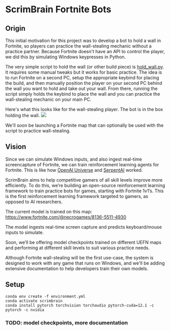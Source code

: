 # ScrimBrain Fortnite Bots

## Origin

This initial motivation for this project was to develop a bot to hold a wall in Fortnite, so players can practice the wall-stealing mechanic without a practice partner. Because Fortnite doesn't have an API to control the player, we did this by simulating Windows keypresses in Python. 

The very simple script to hold the wall (or other build piece) is [hold_wall.py](hold_wall.py). It requires some manual tweaks but it works for basic practice. The idea is to run Fortnite on a second PC, setup the appropriate keybind for placing the build, and then manually position the player on your second PC behind the wall you want to hold and take out your wall. From there, running the script simply holds the keybind to place the wall and you can practice the wall-stealing mechanic on your main PC.

Here's what this looks like for the wall-stealing player. The bot is in the box holding the wall.
![](https://github.com/wkwan/ScrimBrain/blob/master/media/wall-steal.gif)

We'll soon be launching a Fortnite map that can optionally be used with the script to practice wall-stealing.

## Vision

Since we can simulate Windows inputs, and also ingest real-time screencapture of Fortnite, we can train reinforcement learning agents for Fortnite. This is like how [OpenAI Universe](https://github.com/openai/universe) and [SerpentAI](https://github.com/SerpentAI/SerpentAI) worked.

ScrimBrain aims to help competitive gamers of all skill levels improve more efficiently. To do this, we’re building an open-source reinforcement learning framework to train practice bots for games, starting with Fortnite 1v1’s. This is the first reinforcement learning framework targeted to gamers, as opposed to AI researchers.

The current model is trained on this map: https://www.fortnite.com/@necrogames/8136-5511-4930

The model ingests real-time screen capture and predicts keyboard/mouse inputs to simulate. 

Soon, we’ll be offering model checkpoints trained on different UEFN maps and performing at different skill levels to suit various practice needs.

Although Fortnite wall-stealing will be the first use-case, the system is designed to work with any game that runs on Windows, and we'll be adding extensive documentation to help developers train their own models.

## Setup

```
conda env create -f environment.yml
conda activate scrimbrain
conda install pytorch torchvision torchaudio pytorch-cuda=12.1 -c pytorch -c nvidia
```

### TODO: model checkpoints, more documentation

 
